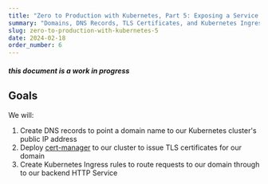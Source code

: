 ```yaml
---
title: "Zero to Production with Kubernetes, Part 5: Exposing a Service to the Public Internet"
summary: "Domains, DNS Records, TLS Certificates, and Kubernetes Ingresses"
slug: zero-to-production-with-kubernetes-5
date: 2024-02-18
order_number: 6
---
```


##### **this document is a work in progress**

## Goals

We will:

1. Create DNS records to point a domain name to our Kubernetes cluster's public IP address
2. Deploy [cert-manager](https://cert-manager.io/docs/) to our cluster to issue TLS certificates for our domain
3. Create Kubernetes Ingress rules to route requests to our domain through to our backend HTTP Service

